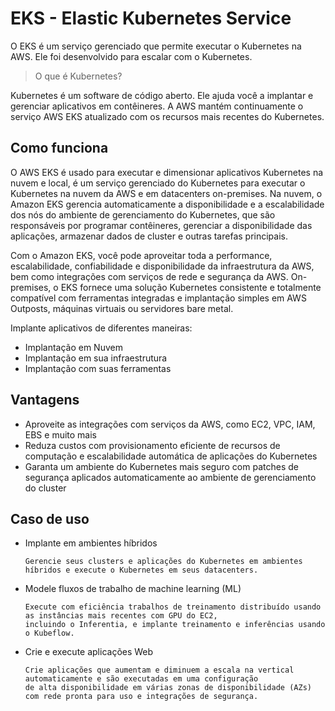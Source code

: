 # EKS - Elastic Kubernetes Service

O EKS é um serviço gerenciado que permite executar o Kubernetes na AWS. Ele foi desenvolvido para escalar com o Kubernetes.

> O que é Kubernetes?

Kubernetes é um software de código aberto. Ele ajuda você a implantar e gerenciar aplicativos em contêineres. A AWS mantém continuamente o serviço AWS EKS atualizado com os recursos mais recentes do Kubernetes.

## Como funciona

O AWS EKS é usado para executar e dimensionar aplicativos Kubernetes na nuvem e local, é um serviço gerenciado do Kubernetes para executar o Kubernetes na nuvem da AWS e em datacenters on-premises. Na nuvem, o Amazon EKS gerencia automaticamente a disponibilidade e a escalabilidade dos nós do ambiente de gerenciamento do Kubernetes, que são responsáveis por programar contêineres, gerenciar a disponibilidade das aplicações, armazenar dados de cluster e outras tarefas principais. 

Com o Amazon EKS, você pode aproveitar toda a performance, escalabilidade, confiabilidade e disponibilidade da infraestrutura da AWS, bem como integrações com serviços de rede e segurança da AWS. On-premises, o EKS fornece uma solução Kubernetes consistente e totalmente compatível com ferramentas integradas e implantação simples em AWS Outposts, máquinas virtuais ou servidores bare metal.

Implante aplicativos de diferentes maneiras:

- Implantação em Nuvem
- Implantação em sua infraestrutura
- Implantação com suas ferramentas

## Vantagens

- Aproveite as integrações com serviços da AWS, como EC2, VPC, IAM, EBS e muito mais
- Reduza custos com provisionamento eficiente de recursos de computação e escalabilidade automática de aplicações do Kubernetes
- Garanta um ambiente do Kubernetes mais seguro com patches de segurança aplicados automaticamente ao ambiente de gerenciamento do cluster

## Caso de uso

- Implante em ambientes híbridos

      Gerencie seus clusters e aplicações do Kubernetes em ambientes híbridos e execute o Kubernetes em seus datacenters.

- Modele fluxos de trabalho de machine learning (ML)

      Execute com eficiência trabalhos de treinamento distribuído usando as instâncias mais recentes com GPU do EC2, 
      incluindo o Inferentia, e implante treinamento e inferências usando o Kubeflow.

- Crie e execute aplicações Web

      Crie aplicações que aumentam e diminuem a escala na vertical automaticamente e são executadas em uma configuração 
      de alta disponibilidade em várias zonas de disponibilidade (AZs) com rede pronta para uso e integrações de segurança.